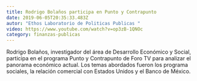 ```yaml
---
title: Rodrigo Bolaños participa en Punto y Contrapunto
date: 2019-06-05T20:35:33.483Z
autor: "Ethos Laboratorio de Politicas Publicas "
video: https://www.youtube.com/watch?v=op3zB-1QNOc
category: finanzas-publicas
---
```

Rodrigo Bolaños, investigador del área de Desarrollo Económico y Social, participa en el programa Punto y Contrapunto de Foro TV para analizar el panorama económico actual. Los temas abordados fueron los programa sociales, la relación comercial con Estados Unidos y el Banco de México.